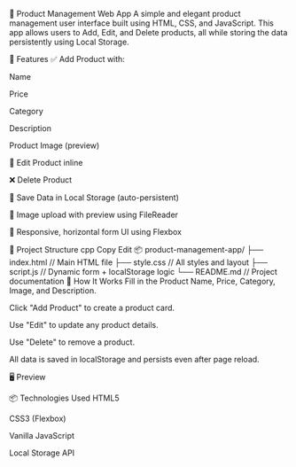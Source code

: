 🛒 Product Management Web App
A simple and elegant product management user interface built using HTML, CSS, and JavaScript. This app allows users to Add, Edit, and Delete products, all while storing the data persistently using Local Storage.

🚀 Features
✅ Add Product with:

Name

Price

Category

Description

Product Image (preview)

📝 Edit Product inline

❌ Delete Product

💾 Save Data in Local Storage (auto-persistent)

📸 Image upload with preview using FileReader

🎨 Responsive, horizontal form UI using Flexbox

📁 Project Structure
cpp
Copy
Edit
📦 product-management-app/
├── index.html         // Main HTML file
├── style.css          // All styles and layout
├── script.js          // Dynamic form + localStorage logic
└── README.md          // Project documentation
🧪 How It Works
Fill in the Product Name, Price, Category, Image, and Description.

Click "Add Product" to create a product card.

Use "Edit" to update any product details.

Use "Delete" to remove a product.

All data is saved in localStorage and persists even after page reload.

🖥️ Preview
<!-- Optional image reference if hosted -->

📦 Technologies Used
HTML5

CSS3 (Flexbox)

Vanilla JavaScript

Local Storage API


